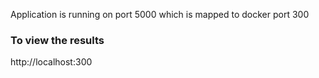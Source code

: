 Application is running on port 5000 which is mapped to docker port 300

### To view the results
http://localhost:300

